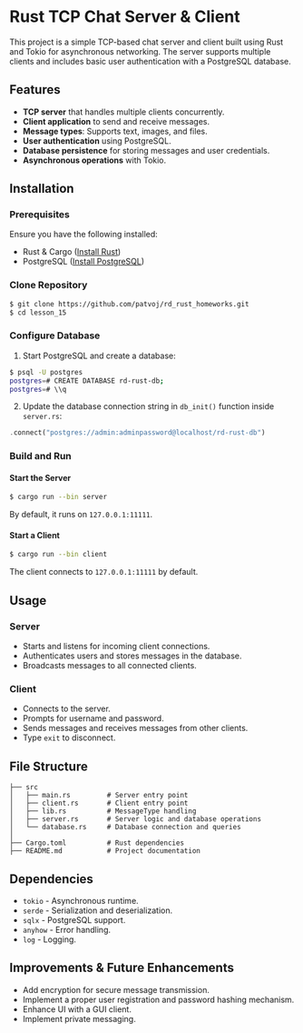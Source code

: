# Rust TCP Chat Server & Client

This project is a simple TCP-based chat server and client built using Rust and Tokio for asynchronous networking. The server supports multiple clients and includes basic user authentication with a PostgreSQL database.

## Features

- **TCP server** that handles multiple clients concurrently.
- **Client application** to send and receive messages.
- **Message types**: Supports text, images, and files.
- **User authentication** using PostgreSQL.
- **Database persistence** for storing messages and user credentials.
- **Asynchronous operations** with Tokio.

## Installation

### Prerequisites

Ensure you have the following installed:

- Rust & Cargo ([Install Rust](https://www.rust-lang.org/tools/install))
- PostgreSQL ([Install PostgreSQL](https://www.postgresql.org/download/))

### Clone Repository

```sh
$ git clone https://github.com/patvoj/rd_rust_homeworks.git
$ cd lesson_15
```

### Configure Database

1. Start PostgreSQL and create a database:

```sh
$ psql -U postgres
postgres=# CREATE DATABASE rd-rust-db;
postgres=# \\q
```

2. Update the database connection string in `db_init()` function inside `server.rs`:

```rust
.connect("postgres://admin:adminpassword@localhost/rd-rust-db")
```

### Build and Run

#### Start the Server

```sh
$ cargo run --bin server
```

By default, it runs on `127.0.0.1:11111`.

#### Start a Client

```sh
$ cargo run --bin client
```

The client connects to `127.0.0.1:11111` by default.

## Usage

### Server

- Starts and listens for incoming client connections.
- Authenticates users and stores messages in the database.
- Broadcasts messages to all connected clients.

### Client

- Connects to the server.
- Prompts for username and password.
- Sends messages and receives messages from other clients.
- Type `exit` to disconnect.

## File Structure

```
├── src
│   ├── main.rs         # Server entry point
│   ├── client.rs       # Client entry point
│   ├── lib.rs          # MessageType handling
│   ├── server.rs       # Server logic and database operations
│   └── database.rs     # Database connection and queries
│
├── Cargo.toml          # Rust dependencies
├── README.md           # Project documentation
```

## Dependencies

- `tokio` - Asynchronous runtime.
- `serde` - Serialization and deserialization.
- `sqlx` - PostgreSQL support.
- `anyhow` - Error handling.
- `log` - Logging.

## Improvements & Future Enhancements

- Add encryption for secure message transmission.
- Implement a proper user registration and password hashing mechanism.
- Enhance UI with a GUI client.
- Implement private messaging.
